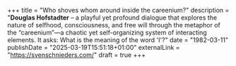 +++
title = "Who shoves whom around inside the careenium?"
description = "**Douglas Hofstadter** – a playful yet profound dialogue that explores the nature of selfhood, consciousness, and free will through the metaphor of the “careenium”—a chaotic yet self-organizing system of interacting elements. It asks: What is the meaning of the word 'I'?"
date = "1982-03-11"
publishDate = "2025-03-19T15:51:18+01:00" 
externalLink = "https://svenschnieders.com/"
draft = true
+++

